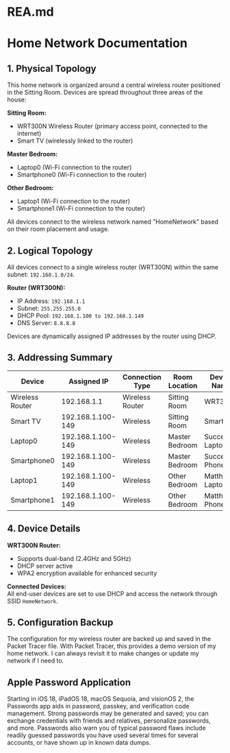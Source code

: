 # REA.md

# Home Network Documentation

## 1. Physical Topology
This home network is organized around a central wireless router positioned in the Sitting Room. Devices are spread throughout three areas of the house:

**Sitting Room:**
- WRT300N Wireless Router (primary access point, connected to the internet)
- Smart TV (wirelessly linked to the router)

**Master Bedroom:**
- Laptop0 (Wi-Fi connection to the router)
- Smartphone0 (Wi-Fi connection to the router)

**Other Bedroom:**
- Laptop1 (Wi-Fi connection to the router)
- Smartphone1 (Wi-Fi connection to the router)

All devices connect to the wireless network named "HomeNetwork" based on their room placement and usage.

## 2. Logical Topology
All devices connect to a single wireless router (WRT300N) within the same subnet: `192.168.1.0/24`.

**Router (WRT300N):**
- IP Address: `192.168.1.1`
- Subnet: `255.255.255.0`
- DHCP Pool: `192.168.1.100 to 192.168.1.149`
- DNS Server: `8.8.8.8`

Devices are dynamically assigned IP addresses by the router using DHCP.

## 3. Addressing Summary

| Device         | Assigned IP     | Connection Type | Room Location   | Device Name      |
|----------------|------------------|------------------|------------------|-------------------|
| Wireless Router| 192.168.1.1       | Wireless Router  | Sitting Room     | WRT300N           |
| Smart TV       | 192.168.1.100-149     | Wireless         | Sitting Room     | SmartTV           |
| Laptop0        | 192.168.1.100-149     | Wireless         | Master Bedroom   | Success Laptop    |
| Smartphone0    | 192.168.1.100-149     | Wireless         | Master Bedroom   | Success Phone     |
| Laptop1        | 192.168.1.100-149     | Wireless         | Other Bedroom    | Matthew Laptop    |
| Smartphone1    | 192.168.1.100-149     | Wireless         | Other Bedroom    | Matthew Phone     |

## 4. Device Details

**WRT300N Router:**
- Supports dual-band (2.4GHz and 5GHz)
- DHCP server active
- WPA2 encryption available for enhanced security

**Connected Devices:**  
All end-user devices are set to use DHCP and access the network through SSID `HomeNetwork`.

## 5. Configuration Backup

The configuration for my wireless router are backed up and saved in the Packet Tracer file. With Packet Tracer, this provides a demo version of my home network. I can always revisit it to make changes or update my network if I need to.

## Apple Password Application

Starting in iOS 18, iPadOS 18, macOS Sequoia, and visionOS 2, the Passwords app aids in password, passkey, and verification code management. Strong passwords may be generated and saved; you can exchange credentials with friends and relatives, personalize passwords, and more. Passwords also warn you of typical password flaws include readily guessed passwords you have used several times for several accounts, or have shown up in known data dumps.

